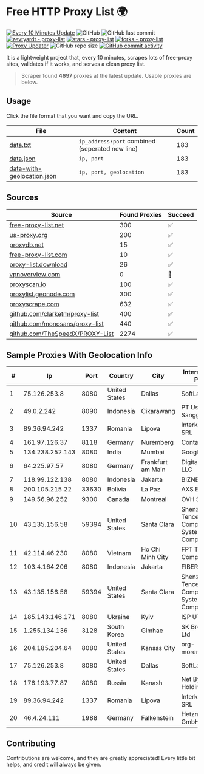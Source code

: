 
# Free HTTP Proxy List 🌍

[![Every 10 Minutes Update](https://github.com/mertguvencli/http-proxy-list/actions/workflows/main.yml/badge.svg?branch=main)](https://github.com/mertguvencli/http-proxy-list/actions/workflows/main.yml)
![GitHub](https://img.shields.io/github/license/mertguvencli/http-proxy-list)
![GitHub last commit](https://img.shields.io/github/last-commit/mertguvencli/http-proxy-list)
[![zevtyardt - proxy-list](https://img.shields.io/static/v1?label=zevtyardt&message=proxy-list&color=blue&logo=github)](https://github.com/zevtyardt/proxy-list "Go to GitHub repo")
[![stars - proxy-list](https://img.shields.io/github/stars/zevtyardt/proxy-list?style=social)](https://github.com/zevtyardt/proxy-list)
[![forks - proxy-list](https://img.shields.io/github/forks/zevtyardt/proxy-list?style=social)](https://github.com/zevtyardt/proxy-list)
[![Proxy Updater](https://github.com/zevtyardt/proxy-list/workflows/Proxy%20Updater/badge.svg)](https://github.com/zevtyardt/proxy-list/actions?query=workflow:"Proxy+Updater")
![GitHub repo size](https://img.shields.io/github/repo-size/zevtyardt/proxy-list)
[![GitHub commit activity](https://img.shields.io/github/commit-activity/m/zevtyardt/proxy-list?logo=commits)](https://github.com/zevtyardt/proxy-list/commits/main)

It is a lightweight project that, every 10 minutes, scrapes lots of free-proxy sites, validates if it works, and serves a clean proxy list.

> Scraper found **4697** proxies at the latest update. Usable proxies are below.

## Usage

Click the file format that you want and copy the URL.

|File|Content|Count|
|----|-------|-----|
|[data.txt](https://raw.githubusercontent.com/mertguvencli/http-proxy-list/main/proxy-list/data.txt)|`ip_address:port` combined (seperated new line)|183|
|[data.json](https://raw.githubusercontent.com/mertguvencli/http-proxy-list/main/proxy-list/data.json)|`ip, port`|183|
|[data-with-geolocation.json](https://raw.githubusercontent.com/mertguvencli/http-proxy-list/main/proxy-list/data-with-geolocation.json)|`ip, port, geolocation`|183|

## Sources

|Source|Found Proxies|Succeed|
|------|-------------|-------|
|[free-proxy-list.net](https://free-proxy-list.net)|300|✅|
|[us-proxy.org](https://www.us-proxy.org)|200|✅|
|[proxydb.net](http://proxydb.net)|15|✅|
|[free-proxy-list.com](https://free-proxy-list.com/?page=&port=&type%5B%5D=http&type%5B%5D=https&up_time=0&search=Search)|10|✅|
|[proxy-list.download](https://www.proxy-list.download/HTTP)|26|✅|
|[vpnoverview.com](https://vpnoverview.com/privacy/anonymous-browsing/free-proxy-servers)|0|🚫|
|[proxyscan.io](https://www.proxyscan.io)|100|✅|
|[proxylist.geonode.com](https://proxylist.geonode.com/api/proxy-list?limit=300&page=1&sort_by=lastChecked&sort_type=desc&protocols=http,https)|300|✅|
|[proxyscrape.com](https://api.proxyscrape.com/v2/?request=displayproxies&protocol=http&timeout=10000&country=all&ssl=all&anonymity=all)|632|✅|
|[github.com/clarketm/proxy-list](https://raw.githubusercontent.com/clarketm/proxy-list/master/proxy-list-raw.txt)|400|✅|
|[github.com/monosans/proxy-list](https://raw.githubusercontent.com/monosans/proxy-list/main/proxies/http.txt)|440|✅|
|[github.com/TheSpeedX/PROXY-List](https://raw.githubusercontent.com/TheSpeedX/PROXY-List/master/http.txt)|2274|✅|


## Sample Proxies With Geolocation Info

|#|Ip|Port|Country|City|Internet Service Provider|
|-|--|----|-------|----|-------------------------|
|1|75.126.253.8|8080|United States|Dallas|SoftLayer|
|2|49.0.2.242|8090|Indonesia|Cikarawang|PT Usaha Adi Sanggoro|
|3|89.36.94.242|1337|Romania|Lipova|Interkvm Host SRL|
|4|161.97.126.37|8118|Germany|Nuremberg|Contabo GmbH|
|5|134.238.252.143|8080|India|Mumbai|Google LLC|
|6|64.225.97.57|8080|Germany|Frankfurt am Main|DigitalOcean, LLC|
|7|118.99.122.138|8080|Indonesia|Jakarta|BIZNET|
|8|200.105.215.22|33630|Bolivia|La Paz|AXS Bolivia S. A.|
|9|149.56.96.252|9300|Canada|Montreal|OVH SAS|
|10|43.135.156.58|59394|United States|Santa Clara|Shenzhen Tencent Computer Systems Company Limited|
|11|42.114.46.230|8080|Vietnam|Ho Chi Minh City|FPT Telecom Company|
|12|103.4.164.206|8080|Indonesia|Jakarta|FIBERNET|
|13|43.135.156.58|59394|United States|Santa Clara|Shenzhen Tencent Computer Systems Company Limited|
|14|185.143.146.171|8080|Ukraine|Kyiv|ISP UTELS|
|15|1.255.134.136|3128|South Korea|Gimhae|SK Broadband Co Ltd|
|16|204.185.204.64|8080|United States|Kansas City|org-morenet.more.net|
|17|75.126.253.8|8080|United States|Dallas|SoftLayer|
|18|176.193.77.87|8080|Russia|Kanash|Net By Net Holding LLC|
|19|89.36.94.242|1337|Romania|Lipova|Interkvm Host SRL|
|20|46.4.24.111|1988|Germany|Falkenstein|Hetzner Online GmbH|



## Contributing

Contributions are welcome, and they are greatly appreciated! Every
little bit helps, and credit will always be given.

